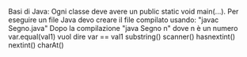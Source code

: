 Basi di Java:
Ogni classe deve avere un public static void main(...).
Per eseguire un file Java devo creare il file compilato usando: "javac Segno.java"
Dopo la compilazione "java Segno n" dove n è un numero
var.equal(val1) vuol dire var == val1
substring()
scanner()
hasnextint()
nextint()
charAt()
